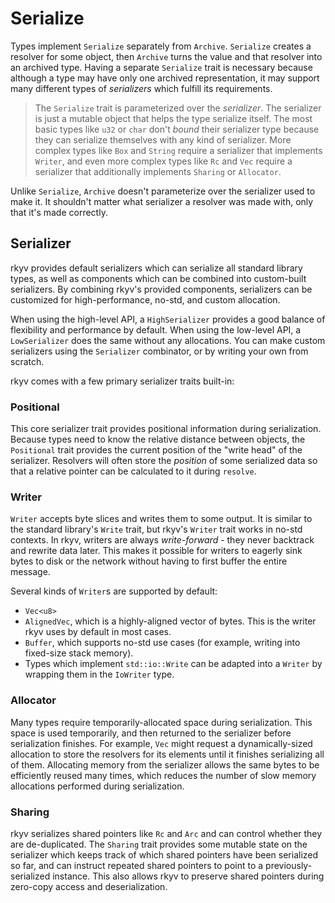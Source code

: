 # Serialize

Types implement `Serialize` separately from `Archive`. `Serialize` creates a resolver for some
object, then `Archive` turns the value and that resolver into an archived type. Having a separate
`Serialize` trait is necessary because although a type may have only one archived representation,
it may support many different types of _serializers_ which fulfill its requirements.

> The `Serialize` trait is parameterized over the *serializer*. The serializer is just a mutable
> object that helps the type serialize itself. The most basic types like `u32` or `char` don't
> *bound* their serializer type because they can serialize themselves with any kind of serializer.
> More complex types like `Box` and `String` require a serializer that implements `Writer`, and even
> more complex types like `Rc` and `Vec` require a serializer that additionally implements `Sharing`
> or `Allocator`.

Unlike `Serialize`, `Archive` doesn't parameterize over the serializer used to make it. It shouldn't
matter what serializer a resolver was made with, only that it's made correctly.

## Serializer

rkyv provides default serializers which can serialize all standard library types, as well as
components which can be combined into custom-built serializers. By combining rkyv's provided
components, serializers can be customized for high-performance, no-std, and custom allocation.

When using the high-level API, a `HighSerializer` provides a good balance of flexibility and
performance by default. When using the low-level API, a `LowSerializer` does the same without any
allocations. You can make custom serializers using the `Serializer` combinator, or by writing your
own from scratch.

rkyv comes with a few primary serializer traits built-in:

### Positional

This core serializer trait provides positional information during serialization. Because types need
to know the relative distance between objects, the `Positional` trait provides the current position
of the "write head" of the serializer. Resolvers will often store the _position_ of some serialized
data so that a relative pointer can be calculated to it during `resolve`.

### Writer

`Writer` accepts byte slices and writes them to some output. It is similar to the standard library's
`Write` trait, but rkyv's `Writer` trait works in no-std contexts. In rkyv, writers are always
_write-forward_ - they never backtrack and rewrite data later. This makes it possible for writers to
eagerly sink bytes to disk or the network without having to first buffer the entire message.

Several kinds of `Writer`s are supported by default:
- `Vec<u8>`
- `AlignedVec`, which is a highly-aligned vector of bytes. This is the writer rkyv uses by default
  in most cases.
- `Buffer`, which supports no-std use cases (for example, writing into fixed-size stack memory).
- Types which implement `std::io::Write` can be adapted into a `Writer` by wrapping them in the
  `IoWriter` type.

### Allocator

Many types require temporarily-allocated space during serialization. This space is used temporarily,
and then returned to the serializer before serialization finishes. For example, `Vec` might request
a dynamically-sized allocation to store the resolvers for its elements until it finishes serializing
all of them. Allocating memory from the serializer allows the same bytes to be efficiently reused
many times, which reduces the number of slow memory allocations performed during serialization.

### Sharing

rkyv serializes shared pointers like `Rc` and `Arc` and can control whether they are de-duplicated.
The `Sharing` trait provides some mutable state on the serializer which keeps track of which shared
pointers have been serialized so far, and can instruct repeated shared pointers to point to a
previously-serialized instance. This also allows rkyv to preserve shared pointers during zero-copy
access and deserialization.
